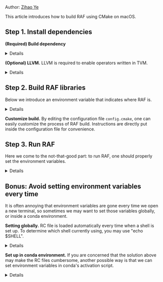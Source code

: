 <!--- Copyright Amazon.com, Inc. or its affiliates. All Rights Reserved. -->
<!--- SPDX-License-Identifier: Apache-2.0  -->

Author: [Zihao Ye](https://github.com/yzh119/)

This article introduces how to build RAF using CMake on macOS.

## Step 1. Install dependencies

**(Required) Build dependency** 
<details>

```bash
brew install ccache      # ccache is used to accelerate build
             cmake       # cmake is required to run cmake
             git
```

</details>

**(Optional) LLVM.** LLVM is required to enable operators written in TVM.


<details>

```bash
brew install llvm
```

</details>

## Step 2. Build RAF libraries

Below we introduce an environment variable that indicates where RAF is.

<details>

```bash
# Create the build directory
git clone https://github.com/awslabs/raf --recursive && cd raf
export RAF_HOME=$(pwd)
mkdir $RAF_HOME/build && cd $RAF_HOME/build
# Configuration file for CMake
cp ../cmake/config.cmake .
# Edit the configuration file
vim config.cmake
# Configure the project
cmake ..
# Finally let's trigger build
make -j$(nproc)
```

</details>

**Customize build.** By editing the configuration file `config.cmake`, one can easily customize the process of RAF build. Instructions are directly put inside the configuration file for convenience. 

## Step 3. Run RAF

Here we come to the not-that-good part: to run RAF, one should properly set the environment variables.

<details>

```bash
export PYTHONPATH=$RAF_HOME/python/:$RAF_HOME/3rdparty/tvm/topi/python:$RAF_HOME/3rdparty/tvm/python
# The following commands can verify if the environments are set up correctly.
python -c "import raf"
```

</details>

## Bonus: Avoid setting environment variables every time

It is often annoying that environment variables are gone every time we open a new terminal, so sometimes we may want to set those variables globally, or inside a conda environment.

**Setting globally.** RC file is loaded automatically every time when a shell is set up. To determine which shell currently using, you may use "echo $SHELL".

<details>

```bash
# If using bash
vim $HOME/.bashrc
# If using zsh
vim $HOME/.zshrc
# Adding the export commands to the end of those RC files
export RAF_HOME=PATH-TO-RAF
export PYTHONPATH=$RAF_HOME/python/:$RAF_HOME/3rdparty/tvm/topi/python:$RAF_HOME/3rdparty/tvm/python
```

</details>

**Set up in conda environment.** If you are concerned that the solution above may make the RC files cumbersome, another possible way is that we can set environment variables in conda's activation script.

<details>

```bash
# First, enter your conda environment
conda activate your-conda-env
# Put export commands into this file
mkdir -p $CONDA_PREFIX/etc/conda/activate.d/
vim $CONDA_PREFIX/etc/conda/activate.d/env_vars.sh
```

</details>
